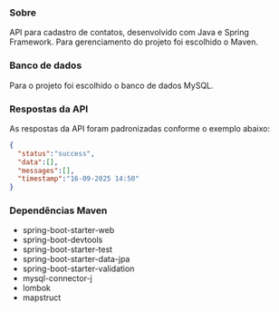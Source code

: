 ### Sobre
API para cadastro de contatos, desenvolvido com Java e Spring Framework. Para gerenciamento do projeto foi escolhido o Maven.


### Banco de dados
Para o projeto foi escolhido o banco de dados MySQL.


### Respostas da API
As respostas da API foram padronizadas conforme o exemplo abaixo:

```json
{
  "status":"success",
  "data":[],
  "messages":[],
  "timestamp":"16-09-2025 14:50"
}
```


### Dependências Maven
- spring-boot-starter-web
- spring-boot-devtools
- spring-boot-starter-test
- spring-boot-starter-data-jpa
- spring-boot-starter-validation
- mysql-connector-j
- lombok
- mapstruct
